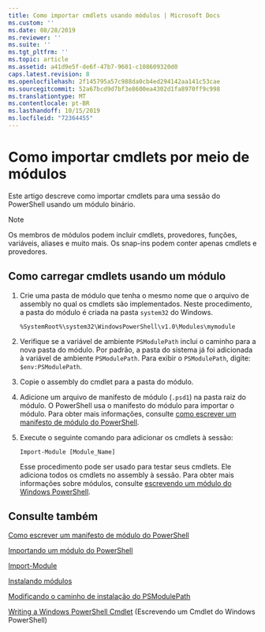 ```yaml
---
title: Como importar cmdlets usando módulos | Microsoft Docs
ms.custom: ''
ms.date: 08/28/2019
ms.reviewer: ''
ms.suite: ''
ms.tgt_pltfrm: ''
ms.topic: article
ms.assetid: a41d9e5f-de6f-47b7-9601-c108609320d0
caps.latest.revision: 8
ms.openlocfilehash: 2f145795a57c988da0cb4ed294142aa141c53cae
ms.sourcegitcommit: 52a67bcd9d7bf3e8600ea4302d1fa8970ff9c998
ms.translationtype: MT
ms.contentlocale: pt-BR
ms.lasthandoff: 10/15/2019
ms.locfileid: "72364455"
---
```

# <a name="how-to-import-cmdlets-using-modules"></a>Como importar cmdlets por meio de módulos

Este artigo descreve como importar cmdlets para uma sessão do PowerShell usando um módulo binário.

> [!NOTE]
> Os membros de módulos podem incluir cmdlets, provedores, funções, variáveis, aliases e muito mais. Os snap-ins podem conter apenas cmdlets e provedores.

## <a name="how-to-load-cmdlets-using-a-module"></a>Como carregar cmdlets usando um módulo

1. Crie uma pasta de módulo que tenha o mesmo nome que o arquivo de assembly no qual os cmdlets são implementados. Neste procedimento, a pasta do módulo é criada na pasta `system32` do Windows.

   `%SystemRoot%\system32\WindowsPowerShell\v1.0\Modules\mymodule`

1. Verifique se a variável de ambiente `PSModulePath` inclui o caminho para a nova pasta do módulo. Por padrão, a pasta do sistema já foi adicionada à variável de ambiente `PSModulePath`. Para exibir o `PSModulePath`, digite: `$env:PSModulePath`.

1. Copie o assembly do cmdlet para a pasta do módulo.

1. Adicione um arquivo de manifesto de módulo (`.psd1`) na pasta raiz do módulo. O PowerShell usa o manifesto do módulo para importar o módulo. Para obter mais informações, consulte [como escrever um manifesto de módulo do PowerShell](../module/how-to-write-a-powershell-module-manifest.md).

1. Execute o seguinte comando para adicionar os cmdlets à sessão:

   `Import-Module [Module_Name]`

   Esse procedimento pode ser usado para testar seus cmdlets. Ele adiciona todos os cmdlets no assembly à sessão. Para obter mais informações sobre módulos, consulte [escrevendo um módulo do Windows PowerShell](../module/writing-a-windows-powershell-module.md).

## <a name="see-also"></a>Consulte também

[Como escrever um manifesto de módulo do PowerShell](../module/how-to-write-a-powershell-module-manifest.md)

[Importando um módulo do PowerShell](../module/importing-a-powershell-module.md)

[Import-Module](/powershell/module/Microsoft.PowerShell.Core/Import-Module)

[Instalando módulos](../module/installing-a-powershell-module.md)

[Modificando o caminho de instalação do PSModulePath](../module/modifying-the-psmodulepath-installation-path.md)

[Writing a Windows PowerShell Cmdlet](./writing-a-windows-powershell-cmdlet.md) (Escrevendo um Cmdlet do Windows PowerShell)
